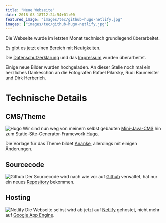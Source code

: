 ```yaml
---
title: "Neue Webseite"
date: 2018-03-18T12:24:54+01:00
featured_image: "images/tec/github-hugo-netlify.jpg"
images: ["images/tec/github-hugo-netlify.jpg"]
---
```


Die Webseite wurde im letzten Monat technisch grundlegend überarbeitet.

<!--more-->

Es gibt es jetzt einen Bereich mit [Neuigkeiten](/neuigkeiten).

Die [Datenschutzerklärung](/datenschutzerklärung) und das [Impressum](/impressum) wurden überarbeitet.

Einige neue Bilder wurden hochgeladen. An dieser Stelle noch mal ein herzliches Dankeschön an die Fotografen Rafael Pilarsky, Rudi Baumeister und Dirk Herberich.


# Technische Details
## CMS/Theme
![Hugo](http://pisarenko.net/images/hugo-logo.png)
Wir sind nun weg von meinem selbst gebauten [Mini-Java-CMS](https://github.com/tfrdidi/sebastiani-lengfurt.de) hin zum Static-Site-Generator-Framework [Hugo](https://gohugo.io/).

Die Vorlage für das Theme bildet [Ananke](https://themes.gohugo.io/gohugo-theme-ananke/), allerdings mit einigen Änderungen.

## Sourcecode
![Github](https://s3-us-west-2.amazonaws.com/cosmicjs/e7ce1f70-27c7-11e7-9631-b17e7278f329-github.svg)
Der Sourcecode wird nach wie vor auf [Github](https://github.com) verwaltet, hat nur ein neues [Repository](https://github.com/tfrdidi/sebastiani) bekommen.

## Hosting
![Netlify](https://www.heavybit.com/wp-content/uploads/2016/05/netlify-content.jpg)
Die Webseite selbst wird ab jetzt auf [Netlify](https://netlify.com) gehostet, nicht mehr auf [Google App Engine](https://cloud.google.com/appengine/?hl=de).


